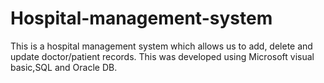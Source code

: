 # Hospital-management-system
This is a hospital management system which allows us to add, delete and update doctor/patient records. This was developed using Microsoft visual basic,SQL and Oracle DB.
